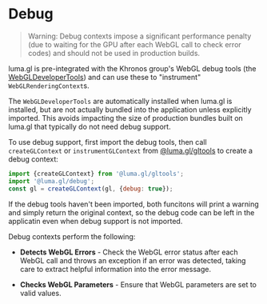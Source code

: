 # Debug

> Warning: Debug contexts impose a significant performance penalty (due to waiting for the GPU after each WebGL call to check error codes) and should not be used in production builds.

luma.gl is pre-integrated with the Khronos group's WebGL debug tools (the [WebGLDeveloperTools](https://github.com/KhronosGroup/WebGLDeveloperTools)) and can use these to "instrument" `WebGLRenderingContext`s.

The `WebGLDeveloperTools` are automatically installed when luma.gl is installed, but are not actually bundled into the application unless explicitly imported. This avoids impacting the size of production bundles built on luma.gl that typically do not need debug support.

To use debug support, first import the debug tools, then call `createGLContext` or `instrumentGLContext` from [@luma.gl/gltools](/docs/api-reference/gltools/context) to create a debug context:

```js
import {createGLContext} from '@luma.gl/gltools';
import '@luma.gl/debug';
const gl = createGLContext(gl, {debug: true});
```

If the debug tools haven't been imported, both funcitons will print a warning and simply return the original context, so the debug code can be left in the applicatin even when debug support is not imported.

Debug contexts perform the following:

- **Detects WebGL Errors** - Check the WebGL error status after each WebGL call and throws an exception if an error was detected, taking care to extract helpful information into the error message.

- **Checks WebGL Parameters** - Ensure that WebGL parameters are set to valid values.
